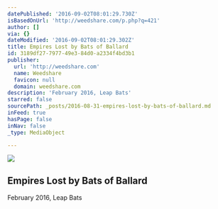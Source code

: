 ```yaml
---
datePublished: '2016-09-02T08:01:29.730Z'
isBasedOnUrl: 'http://weedshare.com/p.php?q=421'
author: []
via: {}
dateModified: '2016-09-02T08:01:29.302Z'
title: Empires Lost by Bats of Ballard
id: 3189df27-7977-49e3-84d0-a2334f4bd3b1
publisher:
  url: 'http://weedshare.com'
  name: Weedshare
  favicon: null
  domain: weedshare.com
description: 'February 2016, Leap Bats'
starred: false
sourcePath: _posts/2016-08-31-empires-lost-by-bats-of-ballard.md
inFeed: true
hasPage: false
inNav: false
_type: MediaObject

---
```

<article style=""><img src="https://imgflo.herokuapp.com/graph/2b2431f8e7ba7b0/c81e18c9c500d896e5dc02d366fa9443/noop.png?input=http%3A%2F%2Fweedshare.com%2Fuploads%2F5%2Fcover-empireslost.png" /><h1>Empires Lost by Bats of Ballard</h1><p>February 2016, Leap Bats</p></article>